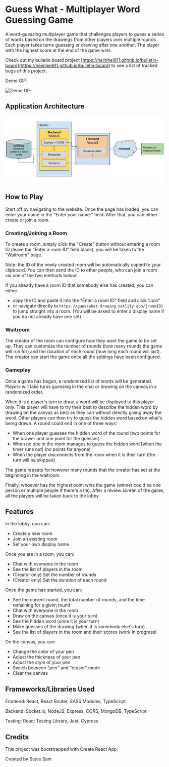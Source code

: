 # Guess What - Multiplayer Word Guessing Game

A word-guessing multiplayer game that challenges players to guess a series of words based on the drawings from other players over multiple rounds
Each player takes turns guessing or drawing after one another. The player with the highest score at the end of the game wins.

Check out my bulletin board project [https://heiinhei911.github.io/bulletin-board](https://heiinhei911.github.io/bulletin-board) to see a list of tracked bugs of this project.

Demo GIF:

![Demo GIF](./client/assets/demo.gif)

## Application Architecture

![flow diagram of guesswhat](./client/assets/flowdiagram.jpg)

## How to Play

Start off by navigating to the website. Once the page has loaded, you can enter your name in the "Enter your name:" field. After that, you can either create or join a room.

### Creating/Joining a Room

To create a room, simply click the "Create" button without entering a room ID (leave the "Enter a room ID" field blank), you will be taken to the "Waitroom" page.

Note: the ID of the newly created room will be automatically copied to your clipboard. You can then send the ID to other people, who can join a room via one of the two methods below:

If you already have a room ID that somebody else has created, you can either:

- copy the ID and paste it into the "Enter a room ID" field and click "Join"
- or navigate directly to `https://guesswhat-drawing.netlify.app/{roomID}` to jump straight into a room. (You will be asked to enter a display name if you do not already have one set)

### Waitroom

The creator of the room can configure how they want the game to be set up. They can customize the number of rounds (how many rounds the game will run for) and the duration of each round (how long each round will last). The creator can start the game once all the settings have been configured.

### Gameplay

Once a game has begun, a randomized list of words will be generated. Players will take turns guessing in the chat or drawing on the canvas in a randomized order.

When it is a player's turn to draw, a word will be displayed to this player only. This player will have to try their best to describe the hidden word by drawing on the canvas as best as they can without directly giving away the word. Other players can then try to guess the hidden word based on what's being drawn. A round could end in one of three ways:

- When one player guesses the hidden word of the round (two points for the drawer and one point for the guesser)
- When no one in the room manages to guess the hidden word [when the timer runs out] (no points for anyone)
- When the player disconnects from the room when it is their turn (the turn will be skipped)

The game repeats for however many rounds that the creator has set at the beginning in the waitroom.

Finally, whoever has the highest point wins the game (winner could be one person or multiple people if there's a tie). After a review screen of the game, all the players will be taken back to the lobby.

## Features

In the lobby, uou can:

- Create a new room
- Join an existing room
- Set your own display name

Once you are in a room, you can:

- Chat with everyone in the room
- See the list of players in the room
- (Creator only) Set the number of rounds
- (Creator only) Set the duration of each round

Once the game has started, you can:

- See the current round, the total number of rounds, and the time remaining for a given round
- Chat with everyone in the room
- Draw on the canvas (once it is your turn)
- See the hidden word (once it is your turn)
- Make guesses of the drawing (when it is somebody else's turn)
- See the list of players in the room and their scores (work in progress)

On the canvas, you can:

- Change the color of your pen
- Adjust the thickness of your pen
- Adjust the style of your pen
- Switch between "pen" and "eraser" mode
- Clear the canvas

## Frameworks/Libraries Used

Frontend: React, React Router, SASS Modules, TypeScript

Backend: Socket.io, NodeJS, Express, CORS, MongoDB, TypeScript

Testing: React Testing Library, Jest, Cypress

## Credits

This project was bootstrapped with Create React App.

Created by Steve Sam
